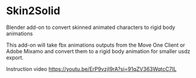 # Skin2Solid
Blender add-on to convert skinned animated characters to rigid body animations

This add-on will take fbx animations outputs from the Move One Client or Adobe Mixamo and convert them to a rigid body animation for smaller usdz export.

Instruction video
https://youtu.be/ErP9vzjI9rA?si=91qZV363WqtcC7IL
